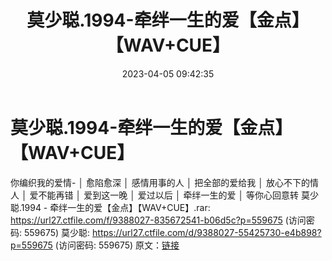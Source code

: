 ﻿---
title: 莫少聪.1994-牵绊一生的爱【金点】【WAV+CUE】
date: 2023-04-05 09:42:35
categories: WAV车载音乐、镜像
tags: 华语中文
---
# 莫少聪.1994-牵绊一生的爱【金点】【WAV+CUE】

你编织我的爱情-
│
愈陷愈深
│
感情用事的人
│
把全部的爱给我
│
放心不下的情人
│
爱不能再错
│
爱到这一晚
│
爱过以后
│
牵绊一生的爱
│
等你心回意转
莫少聪.1994 - 牵绊一生的爱【金点】【WAV+CUE】.rar: https://url27.ctfile.com/f/9388027-835672541-b06d5c?p=559675
(访问密码: 559675)
莫少聪: https://url27.ctfile.com/d/9388027-55425730-e4b898?p=559675
(访问密码: 559675)
原文：[链接](https://blog.sina.com.cn/s/blog_1647c7e76010311an.html)